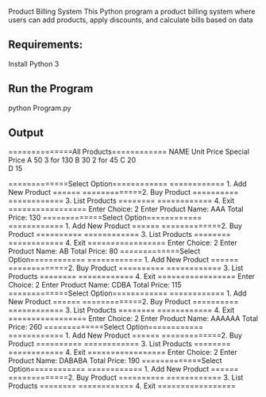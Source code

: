 Product Billing System
This Python program a product billing system where users can add products, apply discounts, and calculate bills based on data

## Requirements:
Install Python 3

## Run the Program
python Program.py

## Output
==============All Products============
NAME       Unit Price    Special Price
A            50             3 for 130
B            30             2 for 45
C            20         
D            15         


=============Select Option============
============ 1. Add New Product ======
=============2. Buy Product ==========
============ 3. List Products ========
============ 4. Exit =================
Enter Choice: 2
Enter Product Name: AAA
Total Price: 130
=============Select Option============
============ 1. Add New Product ======
=============2. Buy Product ==========
============ 3. List Products ========
============ 4. Exit =================
Enter Choice: 2
Enter Product Name: AB
Total Price: 80
=============Select Option============
============ 1. Add New Product ======
=============2. Buy Product ==========
============ 3. List Products ========
============ 4. Exit =================
Enter Choice: 2
Enter Product Name: CDBA
Total Price: 115
=============Select Option============
============ 1. Add New Product ======
=============2. Buy Product ==========
============ 3. List Products ========
============ 4. Exit =================
Enter Choice: 2
Enter Product Name: AAAAAA
Total Price: 260
=============Select Option============
============ 1. Add New Product ======
=============2. Buy Product ==========
============ 3. List Products ========
============ 4. Exit =================
Enter Choice: 2
Enter Product Name: DABABA
Total Price: 190
=============Select Option============
============ 1. Add New Product ======
=============2. Buy Product ==========
============ 3. List Products ========
============ 4. Exit =================